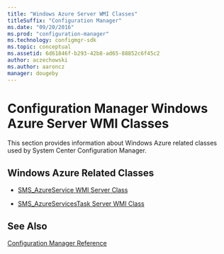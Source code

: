 ```yaml
---
title: "Windows Azure Server WMI Classes"
titleSuffix: "Configuration Manager"
ms.date: "09/20/2016"
ms.prod: "configuration-manager"
ms.technology: configmgr-sdk
ms.topic: conceptual
ms.assetid: 6d61846f-b293-42b8-ad65-88852c6f45c2
author: aczechowski
ms.author: aaroncz
manager: dougeby
---
```

# Configuration Manager Windows Azure Server WMI Classes
This section provides information about Windows Azure related classes used by System Center Configuration Manager.  

## Windows Azure Related Classes  

-   [SMS_AzureService WMI Server Class](../../../../../develop/reference/core/servers/configure/sms_azureservice-server-wmi-class.md)  

-   [SMS_AzureServicesTask Server WMI Class](../../../../../develop/reference/core/servers/configure/sms_azureservicestask-server-wmi-class.md)  

## See Also  
 [Configuration Manager Reference](../../../../../develop/reference/configuration-manager-reference.md)
